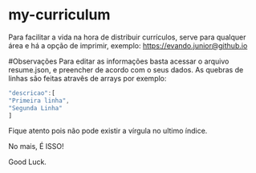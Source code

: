 # my-curriculum
Para facilitar a vida na hora de distribuir currículos, serve para qualquer área e há a opção de imprimir, exemplo:
https://evando.junior@github.io

#Observações
Para editar as informações basta acessar o arquivo resume.json, e preencher de acordo com o seus dados.
As quebras de linhas são feitas atravês de arrays por exemplo:
```js
"descricao":[
"Primeira linha",
"Segunda Linha"
]
```
Fique atento pois não pode existir a vírgula no ultimo índice.

No mais, É ISSO!

Good Luck.
